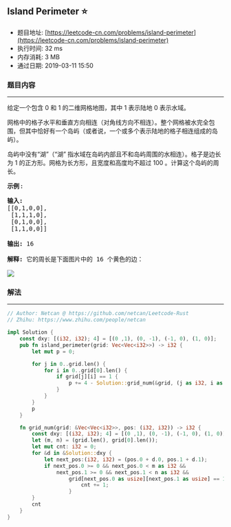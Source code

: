 ## Island Perimeter :star:
- 题目地址: [https://leetcode-cn.com/problems/island-perimeter](https://leetcode-cn.com/problems/island-perimeter)
- 执行时间: 32 ms 
- 内存消耗: 3 MB
- 通过日期: 2019-03-11 15:50

### 题目内容
---
<p>给定一个包含 0 和 1 的二维网格地图，其中 1 表示陆地 0 表示水域。</p>

<p>网格中的格子水平和垂直方向相连（对角线方向不相连）。整个网格被水完全包围，但其中恰好有一个岛屿（或者说，一个或多个表示陆地的格子相连组成的岛屿）。</p>

<p>岛屿中没有“湖”（“湖” 指水域在岛屿内部且不和岛屿周围的水相连）。格子是边长为 1 的正方形。网格为长方形，且宽度和高度均不超过 100 。计算这个岛屿的周长。</p>



<p><strong>示例 :</strong></p>

<pre><strong>输入:</strong>
[[0,1,0,0],
 [1,1,1,0],
 [0,1,0,0],
 [1,1,0,0]]

<strong>输出:</strong> 16

<strong>解释:</strong> 它的周长是下面图片中的 16 个黄色的边：

<img src="https://assets.leetcode-cn.com/aliyun-lc-upload/uploads/2018/10/12/island.png">
</pre>


### 解法
---
```rust
// Author: Netcan @ https://github.com/netcan/Leetcode-Rust
// Zhihu: https://www.zhihu.com/people/netcan

impl Solution {
    const dxy: [(i32, i32); 4] = [(0 ,1), (0, -1), (-1, 0), (1, 0)];
    pub fn island_perimeter(grid: Vec<Vec<i32>>) -> i32 {
        let mut p = 0;

        for j in 0..grid.len() {
            for i in 0..grid[0].len() {
                if grid[j][i] == 1 {
                    p += 4 - Solution::grid_num(&grid, (j as i32, i as i32));
                }
            }
        }
        p
    }

    fn grid_num(grid: &Vec<Vec<i32>>, pos: (i32, i32)) -> i32 {
        const dxy: [(i32, i32); 4] = [(0 ,1), (0, -1), (-1, 0), (1, 0)];
        let (m, n) = (grid.len(), grid[0].len());
        let mut cnt: i32 = 0;
        for &d in &Solution::dxy {
            let next_pos:(i32, i32) = (pos.0 + d.0, pos.1 + d.1);
            if next_pos.0 >= 0 && next_pos.0 < m as i32 &&
                next_pos.1 >= 0 && next_pos.1 < n as i32 &&
                    grid[next_pos.0 as usize][next_pos.1 as usize] == 1 {
                        cnt += 1;
                    }
        }
        cnt
    }
}


```